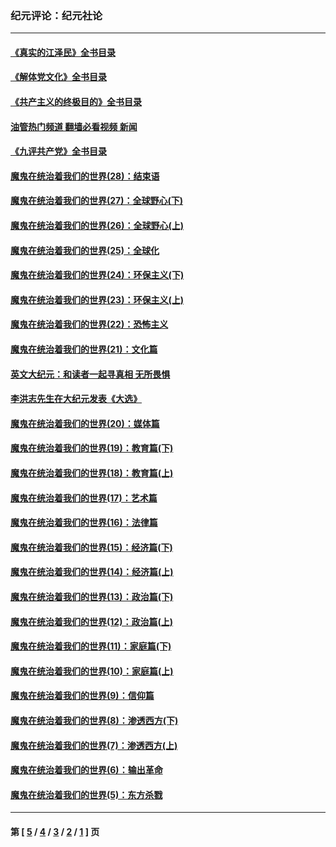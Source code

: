### 纪元评论：纪元社论
---
#### [《真实的江泽民》全书目录](../../pages/nsc422/n13721399.md?06160330) 
#### [《解体党文化》全书目录](../../pages/nsc422/n13721157.md?06160330) 
#### [《共产主义的终极目的》全书目录](../../pages/nsc422/n13721048.md?06160330) 
#### [油管热门频道 翻墙必看视频 新闻](ok?06160330)
#### [《九评共产党》全书目录](../../pages/nsc422/n13708085.md?06160330) 
#### [魔鬼在统治着我们的世界(28)：结束语](../../pages/nsc422/n10936246.md?06160330) 
#### [魔鬼在统治着我们的世界(27)：全球野心(下)](../../pages/nsc422/n10928319.md?06160330) 
#### [魔鬼在统治着我们的世界(26)：全球野心(上)](../../pages/nsc422/n10900318.md?06160330) 
#### [魔鬼在统治着我们的世界(25)：全球化](../../pages/nsc422/n10788205.md?06160330) 
#### [魔鬼在统治着我们的世界(24)：环保主义(下)](../../pages/nsc422/n10695307.md?06160330) 
#### [魔鬼在统治着我们的世界(23)：环保主义(上)](../../pages/nsc422/n10688613.md?06160330) 
#### [魔鬼在统治着我们的世界(22)：恐怖主义](../../pages/nsc422/n10614727.md?06160330) 
#### [魔鬼在统治着我们的世界(21)：文化篇](../../pages/nsc422/n10597706.md?06160330) 
#### [英文大纪元：和读者一起寻真相 无所畏惧](../../pages/nsc422/n12542027.md?06160330) 
#### [李洪志先生在大纪元发表《大选》](../../pages/nsc422/n12534746.md?06160330) 
#### [魔鬼在统治着我们的世界(20)：媒体篇](../../pages/nsc422/n10586579.md?06160330) 
#### [魔鬼在统治着我们的世界(19)：教育篇(下)](../../pages/nsc422/n10564808.md?06160330) 
#### [魔鬼在统治着我们的世界(18)：教育篇(上)](../../pages/nsc422/n10526970.md?06160330) 
#### [魔鬼在统治着我们的世界(17)：艺术篇](../../pages/nsc422/n10499093.md?06160330) 
#### [魔鬼在统治着我们的世界(16)：法律篇](../../pages/nsc422/n10485969.md?06160330) 
#### [魔鬼在统治着我们的世界(15)：经济篇(下)](../../pages/nsc422/n10469975.md?06160330) 
#### [魔鬼在统治着我们的世界(14)：经济篇(上)](../../pages/nsc422/n10457370.md?06160330) 
#### [魔鬼在统治着我们的世界(13)：政治篇(下)](../../pages/nsc422/n10448270.md?06160330) 
#### [魔鬼在统治着我们的世界(12)：政治篇(上)](../../pages/nsc422/n10444576.md?06160330) 
#### [魔鬼在统治着我们的世界(11)：家庭篇(下)](../../pages/nsc422/n10440961.md?06160330) 
#### [魔鬼在统治着我们的世界(10)：家庭篇(上)](../../pages/nsc422/n10435448.md?06160330) 
#### [魔鬼在统治着我们的世界(9)：信仰篇](../../pages/nsc422/n10432159.md?06160330) 
#### [魔鬼在统治着我们的世界(8)：渗透西方(下)](../../pages/nsc422/n10429603.md?06160330) 
#### [魔鬼在统治着我们的世界(7)：渗透西方(上)](../../pages/nsc422/n10426013.md?06160330) 
#### [魔鬼在统治着我们的世界(6)：输出革命](../../pages/nsc422/n10421536.md?06160330) 
#### [魔鬼在统治着我们的世界(5)：东方杀戮](../../pages/nsc422/n10417707.md?06160330) 

---
#### 第 [ [5](./5.md?06160330) / [4](./4.md?06160330) / [3](./3.md?06160330) / [2](./2.md?06160330) / [1](./1.md?06160330) ] 页
